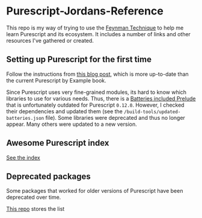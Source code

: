 # Purescript-Jordans-Reference

This repo is my way of trying to use the [Feynman Technique](https://medium.com/taking-note/learning-from-the-feynman-technique-5373014ad230) to help me learn Purescript and its ecosystem. It includes a number of links and other resources I've gathered or created.

## Setting up Purescript for the first time

Follow the instructions from [this blog post](https://qiita.com/kimagure/items/570e6f2bbce5b4724564), which is more up-to-date than the current Purescript by Example book.

Since Purescript uses very fine-grained modules, its hard to know which libraries to use for various needs. Thus, there is a [Batteries included Prelude](https://github.com/tfausak/purescript-batteries/blob/master/src/Batteries.purs) that is unfortunately outdated for Purescript `0.12.0`. However, I checked their dependencies and updated them (see the `/build-tools/updated-batteries.json` file). Some libraries were deprecated and thus no longer appear. Many others were updated to a new version.

## Awesome Purescript index

[See the index](https://github.com/passy/awesome-purescript)

## Deprecated packages

Some packages that worked for older versions of Purescript have been deprecated over time.

[This repo](https://github.com/purescript-deprecated) stores the list
